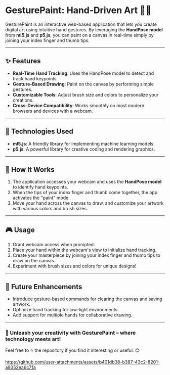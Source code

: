 # GesturePaint: Hand-Driven Art 🎨🤚  

GesturePaint is an interactive web-based application that lets you create digital art using intuitive hand gestures. By leveraging the **HandPose model** from **ml5.js** and **p5.js**, you can paint on a canvas in real-time simply by joining your index finger and thumb tips.  

---

## ✨ Features  
- **Real-Time Hand Tracking**: Uses the HandPose model to detect and track hand keypoints.  
- **Gesture-Based Drawing**: Paint on the canvas by performing simple gestures.  
- **Customizable Tools**: Adjust brush size and colors to personalize your creations.  
- **Cross-Device Compatibility**: Works smoothly on most modern browsers and devices with a webcam.  

---

## 🚀 Technologies Used  
- **ml5.js**: A friendly library for implementing machine learning models.  
- **p5.js**: A powerful library for creative coding and rendering graphics.  

---

## 📖 How It Works  
1. The application accesses your webcam and uses the **HandPose model** to identify hand keypoints.  
2. When the tips of your index finger and thumb come together, the app activates the "paint" mode.  
3. Move your hand across the canvas to draw, and customize your artwork with various colors and brush sizes.  


---

## 🎮 Usage  
1. Grant webcam access when prompted.  
2. Place your hand within the webcam's view to initialize hand tracking.  
3. Create your masterpiece by joining your index finger and thumb tips to draw on the canvas.  
4. Experiment with brush sizes and colors for unique designs!  

 
---

## 🔮 Future Enhancements  
- Introduce gesture-based commands for clearing the canvas and saving artwork.  
- Optimize hand tracking for low-light environments.  
- Add support for multiple hands for collaborative drawing.  


---

### 🌟 Unleash your creativity with GesturePaint – where technology meets art!  

Feel free to ⭐ the repository if you find it interesting or useful. 😊  




https://github.com/user-attachments/assets/b401db38-b387-43c2-8201-a9352ea6c71a


